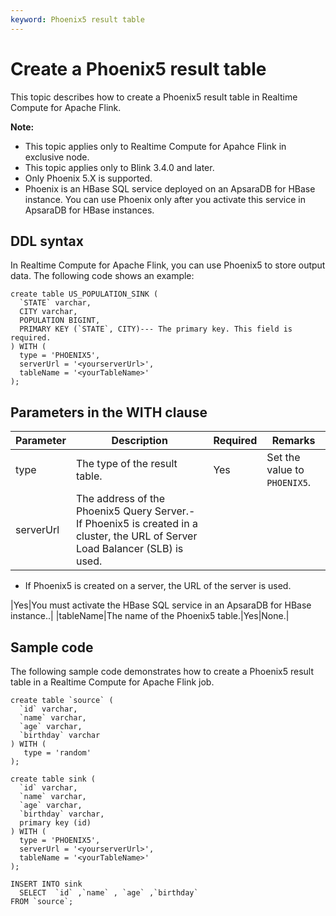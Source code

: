 ```yaml
---
keyword: Phoenix5 result table
---
```


# Create a Phoenix5 result table

This topic describes how to create a Phoenix5 result table in Realtime Compute for Apache Flink.

**Note:**

-   This topic applies only to Realtime Compute for Apahce Flink in exclusive node.
-   This topic applies only to Blink 3.4.0 and later.
-   Only Phoenix 5.X is supported.
-   Phoenix is an HBase SQL service deployed on an ApsaraDB for HBase instance. You can use Phoenix only after you activate this service in ApsaraDB for HBase instances.

## DDL syntax

In Realtime Compute for Apache Flink, you can use Phoenix5 to store output data. The following code shows an example:

```
create table US_POPULATION_SINK (
  `STATE` varchar,
  CITY varchar,
  POPULATION BIGINT,
  PRIMARY KEY (`STATE`, CITY)--- The primary key. This field is required.
) WITH (
  type = 'PHOENIX5',
  serverUrl = '<yourserverUrl>',
  tableName = '<yourTableName>'
);
```

## Parameters in the WITH clause

|Parameter|Description|Required|Remarks|
|---------|-----------|--------|-------|
|type|The type of the result table.|Yes|Set the value to `PHOENIX5`.|
|serverUrl|The address of the Phoenix5 Query Server.-   If Phoenix5 is created in a cluster, the URL of Server Load Balancer \(SLB\) is used.
-   If Phoenix5 is created on a server, the URL of the server is used.

|Yes|You must activate the HBase SQL service in an ApsaraDB for HBase instance..|
|tableName|The name of the Phoenix5 table.|Yes|None.|

## Sample code

The following sample code demonstrates how to create a Phoenix5 result table in a Realtime Compute for Apache Flink job.

```
create table `source` (
  `id` varchar,
  `name` varchar,
  `age` varchar,
  `birthday` varchar 
) WITH (
   type = 'random'
);

create table sink (
  `id` varchar,
  `name` varchar,
  `age` varchar,
  `birthday` varchar,
  primary key (id)
) WITH (
  type = 'PHOENIX5',
  serverUrl = '<yourserverUrl>',
  tableName = '<yourTableName>'
);

INSERT INTO sink
  SELECT  `id` ,`name` , `age` ,`birthday` 
FROM `source`;
```

